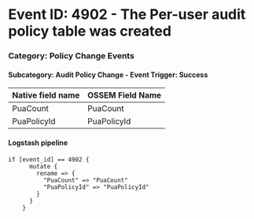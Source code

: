 # Event ID: 4902 - The Per-user audit policy table was created
### Category: Policy Change Events
#### Subcategory: Audit Policy Change - Event Trigger: Success

|Native field name            |OSSEM Field Name                |
|:----------------------------|:-------------------------------|
| PuaCount                    | PuaCount                       |
| PuaPolicyId                 | PuaPolicyId                    |

#### Logstash pipeline

```
if [event_id] == 4902 {
      mutate {
        rename => {
          "PuaCount" => "PuaCount"
          "PuaPolicyId" => "PuaPolicyId"
        }
      }
    }
```